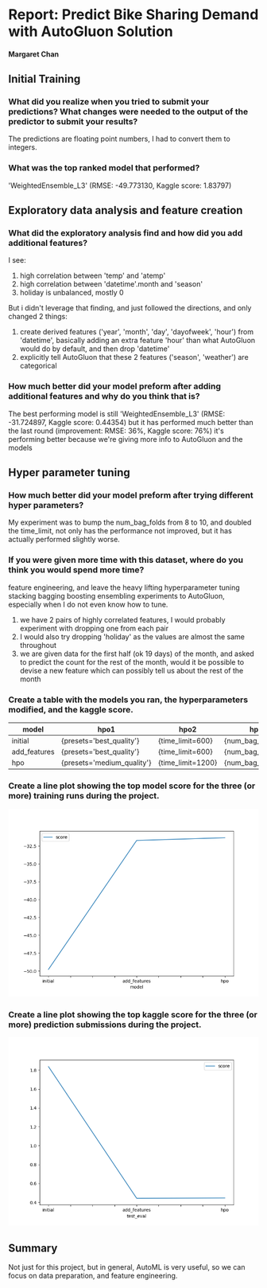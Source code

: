 # Report: Predict Bike Sharing Demand with AutoGluon Solution
#### Margaret Chan

## Initial Training
### What did you realize when you tried to submit your predictions? What changes were needed to the output of the predictor to submit your results?

The predictions are floating point numbers, I had to convert them to integers.

### What was the top ranked model that performed?

'WeightedEnsemble_L3' (RMSE: -49.773130, Kaggle score: 1.83797)

## Exploratory data analysis and feature creation
### What did the exploratory analysis find and how did you add additional features?

I see:

1. high correlation between 'temp' and 'atemp'
2. high correlation between 'datetime'.month and 'season'
3. holiday is unbalanced, mostly 0

But i didn't leverage that finding, and just followed the directions, and only changed 2 things:

1. create derived features ('year', 'month', 'day', 'dayofweek', 'hour') from 'datetime', basically adding an extra feature 'hour'  than what AutoGluon would do by default, and then drop 'datetime'
2. explicitly tell AutoGluon that these 2 features ('season', 'weather') are categorical

### How much better did your model preform after adding additional features and why do you think that is?

The best performing model is still 'WeightedEnsemble_L3' (RMSE: -31.724897, Kaggle score: 0.44354)
but it has performed much better than the last round (improvement: RMSE: 36%, Kaggle score: 76%)
it's performing better because we're giving more info to AutoGluon and the models

## Hyper parameter tuning
### How much better did your model preform after trying different hyper parameters?

My experiment was to bump the num_bag_folds from 8 to 10, and doubled the time_limit, not only has the performance not improved, but it has actually performed slightly worse. 

### If you were given more time with this dataset, where do you think you would spend more time?

feature engineering, and leave the heavy lifting hyperparameter tuning stacking bagging boosting ensembling experiments to AutoGluon, especially when I do not even know how to tune.

1. we have 2 pairs of highly correlated features, I would probably experiment with dropping one from each pair
2. I would also try dropping 'holiday' as the values are almost the same throughout
3. we are given data for the first half (ok 19 days) of the month, and asked to predict the count for the rest of the month, would it be possible to devise a new feature which can possibly tell us about the rest of the month 

### Create a table with the models you ran, the hyperparameters modified, and the kaggle score.
|model|hpo1|hpo2|hpo3|score|
|--|--|--|--|--|
|initial|{presets='best_quality'}|{time_limit=600}|{num_bag_folds=8}|1.83797|
|add_features|{presets='best_quality'}|{time_limit=600}|{num_bag_folds=8}|0.44354|
|hpo|{presets='medium_quality'}|{time_limit=1200}|{num_bag_folds=10}|0.44636|

### Create a line plot showing the top model score for the three (or more) training runs during the project.

![model_train_score.png](./model_train_score.png)

### Create a line plot showing the top kaggle score for the three (or more) prediction submissions during the project.

![model_test_score.png](./model_test_score.png)

## Summary

Not just for this project, but in general, AutoML is very useful, so we can focus on data preparation, and feature engineering.  

